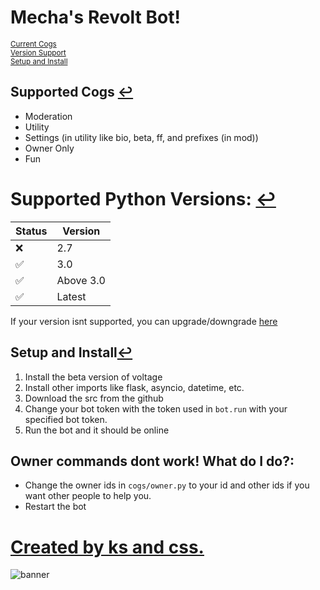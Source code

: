 # Mecha's Revolt Bot!

<sup id="cogs">[Current Cogs](#cog)</sup>
<br>
<sup id="ver">[Version Support](#vers)</sup>
<br>
<sup id="ins">[Setup and Install](#inst)</sup>

## <b id="cog">Supported Cogs</b> [↩](#cogs)

- Moderation
- Utility
- Settings (in utility like bio, beta, ff, and prefixes (in mod))
- Owner Only
- Fun

# <b id="vers">Supported Python Versions: </b>[↩](#ver)

| Status | Version   |
| ------ | --------- |
| ❌     | 2.7       |
| ✅     | 3.0       |
| ✅     | Above 3.0 |
| ✅     | Latest    |

If your version isnt supported, you can upgrade/downgrade [here](https://python.org/download)

## <b id="inst">Setup and Install</b>[↩](#ins)

1. Install the beta version of voltage
2. Install other imports like flask, asyncio, datetime, etc.
3. Download the src from the github
4. Change your bot token with the token used in `bot.run` with your specified bot token.
5. Run the bot and it should be online

## Owner commands dont work! What do I do?:

- Change the owner ids in `cogs/owner.py` to your id and other ids if you want other people to help you.
- Restart the bot

# [Created by ks and css.](https://mechabot.tk/)

![banner](https://i.imgur.com/G4k13Nm.png)

